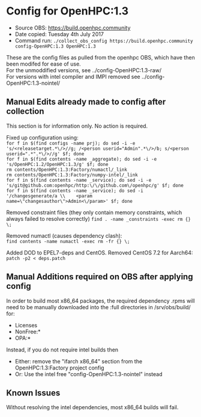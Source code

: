 # Config for OpenHPC:1.3

* Source OBS:	https://build.openhpc.community
* Date copied:  Tuesday 4th July 2017	
* Command run:	``./collect_obs_config https://build.openhpc.community config-OpenHPC:1.3 OpenHPC:1.3``

These are the config files as pulled from the openhpc OBS, which have then been modifed for ease of use.  
For the unmoddified versions, see ../config-OpenHPC:1.3-raw/  
For versions with intel compiler and IMPI removed see ../config-OpenHPC:1.3-nointel/


## Manual Edits already made to config after collection
This section is for information only. No action is required.

Fixed up configuration using:  
``for f in $(find configs -name prj); do sed -i -e 's/<releasetarget.*\/>//g; /<person userid="Admin".*\/>/b; s/<person userid=".*".*\/>//g' $f; done``  
``for f in $(find contents -name _aggregate); do sed -i -e 's/OpenHPC:1.2/OpenHPC:1.3/g' $f; done``  
``rm contents/OpenHPC:1.3:Factory/numactl/_link``  
``rm contents/OpenHPC:1.3:Factory/numpy-intel/_link``  
``for f in $(find contents -name _service); do sed -i -e 's/git@github.com:openhpc/http:\/\/github.com\/openhpc/g' $f; done``  
``for f in $(find contents -name _service); do sed -i '/changesgenerate/a \\    <param name=\"changesauthor\">Admin<\/param>' $f; done``

Removed constraint files (they only contain memory constraints, which always failed to resolve correctly)
``find . -name _constraints -exec rm {} \;``

Removed numactl (causes dependency clash):  
``find contents -name numactl -exec rm -fr {} \;``

Added DOD to EPEL7-deps and CentOS. Removed CentOS 7.2 for Aarch64:
``patch -p2 < deps.patch``

## Manual Additions required on OBS after applying config
In order to build most x86_64 packages, the required dependency .rpms will need to be manually downloaded into the :full directories in /srv/obs/build/ for:
* Licenses
* NonFree:*
* OPA:*	

Instead, if you do not require intel builds then
* Either: remove the "ifarch x86_64" section from the OpenHPC:1.3:Factory project config
* Or: Use the intel free "config-OpenHPC:1.3-nointel" instead

## Known Issues
Without resolving the intel dependencies, most x86_64 builds will fail.

